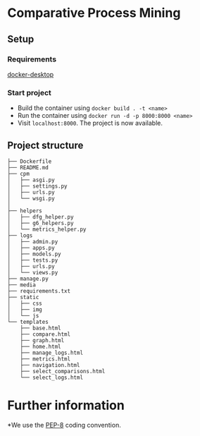 # Comparative Process Mining
## Setup
### Requirements
[docker-desktop](https://www.docker.com/products/docker-desktop)

### Start project
* Build the container using `docker build . -t <name>` 
* Run the container using `docker run -d -p 8000:8000 <name>`
* Visit `localhost:8000`. The project is now available.

## Project structure
````
├── Dockerfile
├── README.md
├── cpm
│   ├── asgi.py
│   ├── settings.py
│   ├── urls.py
│   └── wsgi.py
│
├── helpers
│   ├── dfg_helper.py
│   ├── g6_helpers.py
│   └── metrics_helper.py
├── logs
│   ├── admin.py
│   ├── apps.py
│   ├── models.py
│   ├── tests.py
│   ├── urls.py
│   └── views.py
├── manage.py
├── media
├── requirements.txt
├── static
│   ├── css
│   ├── img
│   └── js
└── templates
    ├── base.html
    ├── compare.html
    ├── graph.html
    ├── home.html
    ├── manage_logs.html
    ├── metrics.html
    ├── navigation.html
    ├── select_comparisons.html
    └── select_logs.html
````
# Further information
*We use the [PEP-8](https://www.python.org/dev/peps/pep-0008/) coding convention.
